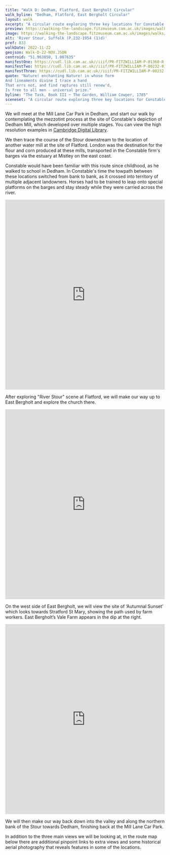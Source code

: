 ```yaml
---
title: "Walk D: Dedham, Flatford, East Bergholt Circular"
walk_byline: "Dedham, Flatford, East Bergholt Circular"
layout: walk
excerpt: "A circular route exploring three key locations for Constable's formative years."
preview: https://walking-the-landscape.fitzmuseum.cam.ac.uk/images/walks/PR-FITZWILLIAM-P-00232-01954-00001-D-000-00001_crop_preview.jpg
image: https://walking-the-landscape.fitzmuseum.cam.ac.uk/images/walks/PR-FITZWILLIAM-P-00232-01954-00001-D-000-00001_crop.jpg
alt: 'River Stour, Suffolk (P.232-1954 (1)d)'
pref: 833
walkDate: 2022-11-22
geojson: Walk-D-22-NOV.JSON
centroid: "51.963850, 1.007635"
manifestOne: https://cudl.lib.cam.ac.uk//iiif/PR-FITZWILLIAM-P-01360-R
manifestTwo: https://cudl.lib.cam.ac.uk//iiif/PR-FITZWILLIAM-P-00232-01954-00001-D
manifestThree: https://cudl.lib.cam.ac.uk//iiif/PR-FITZWILLIAM-P-00232-01954-00001-C
quote: "Nature! enchanting Nature! in whose form  
And lineaments divine I trace a hand  
That errs not, and find raptures still renew'd,  
Is free to all men - universal prize."
byline: "The Task, Book III ─ The Garden, William Cowper, 1785"
sceneset: "A circular route exploring three key locations for Constable's formative years."
---
```

We will meet at the Mill Lane Car Park in Dedham, and start our walk by contemplating the mezzotint process at the site of Constable's depiction of Dedham Mill, which developed over multiple stages. You can view the high resolution examples in [Cambridge Digital Library](https://cudl.lib.cam.ac.uk/collections/constable).

We then trace the course of the Stour downstream to the location of another water mill at the site of Flatford. London was the destination for the flour and corn produced at these mills, transported in the Constable firm's barges via the estuary at Mistley on the east coast.

Constable would have been familiar with this route since childhood, as he walked to school in Dedham. In Constable's time the towpath between these locations switched from bank to bank, as it crossed into territory of multiple adjacent landowners. Horses had to be trained to leap onto special platforms on the barges and stay steady while they were carried across the river.

<iframe src="https://fitzmuseum.cam.ac.uk/uv.html#?manifest={{ page.manifestOne }}&c=0&m=0&cv=0&config=&locales=en-GB:English (GB),cy-GB:Cymraeg,fr-FR:Français (FR),pl-PL:Polski,sv-SE:Svenska&r=0" width="100%" height="600" allowfullscreen frameborder="0"></iframe>

After exploring "River Stour" scene at Flatford, we will make our way up to East Bergholt and explore the church there.

<iframe src="https://fitzmuseum.cam.ac.uk/uv.html#?manifest={{ page.manifestTwo }}&c=0&m=0&cv=0&config=&locales=en-GB:English (GB),cy-GB:Cymraeg,fr-FR:Français (FR),pl-PL:Polski,sv-SE:Svenska&r=0" width="100%" height="600" allowfullscreen frameborder="0"></iframe>

On the west side of East Bergholt, we will view the site of ‘Autumnal Sunset’ which looks towards Stratford St Mary, showing the path used by farm workers. East Bergholt’s Vale Farm appears in the dip at the right.

<iframe src="https://fitzmuseum.cam.ac.uk/uv.html#?manifest={{ page.manifestThree }}&c=0&m=0&cv=0&config=&locales=en-GB:English (GB),cy-GB:Cymraeg,fr-FR:Français (FR),pl-PL:Polski,sv-SE:Svenska&r=0" width="100%" height="600" allowfullscreen frameborder="0"></iframe>

We will then make our way back down into the valley and along the northern bank of the Stour towards Dedham, finishing back at the Mill Lane Car Park.

In addition to the three main views we will be looking at, in the route map below there are additional pinpoint links to extra views and some historical aerial photography that reveals features in some of the locations.
